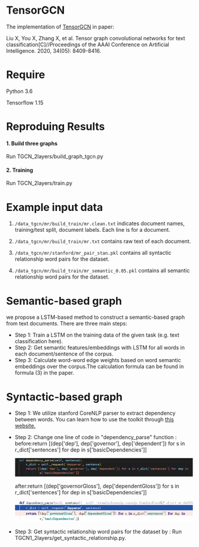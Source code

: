 # TensorGCN

The implementation of [TensorGCN](https://arxiv.org/pdf/2001.05313.pdf) in paper:

Liu X, You X, Zhang X, et al. Tensor graph convolutional networks for text classification[C]//Proceedings of the AAAI Conference on Artificial Intelligence. 2020, 34(05): 8409-8416.


# Require

Python 3.6

Tensorflow 1.15


# Reproduing Results

#### 1. Build three graphs

Run TGCN_2layers/build_graph_tgcn.py

#### 2. Training

Run TGCN_2layers/train.py


# Example input data

1. `/data_tgcn/mr/build_train/mr.clean.txt` indicates document names, training/test split, document labels. Each line is for a document.

2. `/data_tgcn/mr/build_train/mr.txt` contains raw text of each document.

3. `/data_tgcn/mr/stanford/mr_pair_stan.pkl` contains all syntactic relationship word pairs for the dataset.

4. `/data_tgcn/mr/build_train/mr_semantic_0.05.pkl` contains all semantic relationship word pairs for the dataset.


# Semantic-based graph
we propose a LSTM-based method to construct a semantic-based graph from text documents. There are three main steps:
- Step 1: Train a LSTM on the training data of the given task (e.g. text classification here).
- Step 2: Get semantic features/embeddings with LSTM for all words in each document/sentence of the corpus.
- Step 3: Calculate word-word edge weights based on word semantic embeddings over the corpus.The calculation formula can be found in formula (3) in the paper.


# Syntactic-based graph
- Step 1: We utilize stanford CoreNLP parser to extract dependency between words. You can learn how to use the toolkit through [this website.](https://www.pianshen.com/article/8433287443/)

- Step 2: Change one line of code in "dependency_parse" function :
  before:return [(dep['dep'], dep['governor'], dep['dependent']) for s in r_dict['sentences'] for dep in s['basicDependencies']]
  
  ![image](before.png)
  
  after:return [(dep['governorGloss'], dep['dependentGloss']) for s in r_dict['sentences'] for dep in s['basicDependencies']]
  
  ![image](after.png)
  
  
- Step 3: Get syntactic relationship word pairs for the dataset by :
  Run TGCN1_2layers/get_syntactic_relationship.py. 
  
  
  
  
  
  
